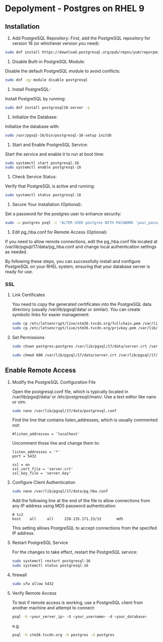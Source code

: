# Depolyment - Postgres on RHEL 9

## Installation

1. Add PostgreSQL Repository:
First, add the PostgreSQL repository for version 16 (or whichever version you need):

```bash
sudo dnf install https://download.postgresql.org/pub/repos/yum/reporpms/EL-9-x86_64/pgdg-redhat-repo-latest.noarch.rpm -y
```

1. Disable Built-in PostgreSQL Module:

Disable the default PostgreSQL module to avoid conflicts:

``` bash
sudo dnf -qy module disable postgresql
```

1. Install PostgreSQL:

Install PostgreSQL by running:

``` bash
sudo dnf install postgresql16-server -y
```

1. Initialize the Database:

Initialize the database with:

``` bash
sudo /usr/pgsql-16/bin/postgresql-16-setup initdb
```

1. Start and Enable PostgreSQL Service:

Start the service and enable it to run at boot time:

``` bash
sudo systemctl start postgresql-16
sudo systemctl enable postgresql-16
```

1. Check Service Status:

Verify that PostgreSQL is active and running:

``` bash
sudo systemctl status postgresql-16
```

1. Secure Your Installation (Optional):

Set a password for the postgres user to enhance security:

``` bash
sudo -u postgres psql -c "ALTER USER postgres WITH PASSWORD 'your_password';"
```

1. Edit pg_hba.conf for Remote Access (Optional):

If you need to allow remote connections, edit the pg_hba.conf file located at /var/lib/pgsql/17/data/pg_hba.conf and change local authentication settings as needed.

By following these steps, you can successfully install and configure PostgreSQL on your RHEL system, ensuring that your database server is ready for use.

### SSL

1. Link Certificates

    You need to copy the generated certificates into the PostgreSQL data directory (usually /var/lib/pgsql/data/ or similar). You can create symbolic links for easier management:

    ``` bash
    sudo cp /etc/letsencrypt/live/stm36.tvcdn.org/fullchain.pem /var/lib/pgsql/17/data/server.crt
    sudo cp /etc/letsencrypt/live/stm36.tvcdn.org/privkey.pem /var/lib/pgsql/17/data/server.key
    ```

1. Set Permissions

    ``` bash
    sudo chown postgres:postgres /var/lib/pgsql/17/data/server.crt /var/lib/pgsql/17/data/server.key

    sudo chmod 600 /var/lib/pgsql/17/data/server.crt /var/lib/pgsql/17/data/server.key
    ```

## Enable Remote Access

1. Modify the PostgreSQL Configuration File

    Open the postgresql.conf file, which is typically located in /var/lib/pgsql/data/ or /etc/postgresql/<version>/main/. Use a text editor like nano or vim:

    ``` bash
    sudo nano /var/lib/pgsql/17/data/postgresql.conf
    ```

    Find the line that contains listen_addresses, which is usually commented out:

    ``` text
    #listen_addresses = 'localhost'
    ```

    Uncomment those line and change them to:

    ``` text
    listen_addresses = '*'
    port = 5432

    ssl = on
    ssl_cert_file = 'server.crt'
    ssl_key_file = 'server.key'
    ```

1. Configure Client Authentication

    ``` bash
    sudo nano /var/lib/pgsql/17/data/pg_hba.conf
    ```

    Add the following line at the end of the file to allow connections from any IP address using MD5 password authentication:

    ``` text
    # tc2
    host    all     all     220.135.171.33/32       md5
    ```

    This setting allows PostgreSQL to accept connections from the specifed IP address.

1. Restart PostgreSQL Service

    For the changes to take effect, restart the PostgreSQL service:

    ``` bash
    sudo systemctl restart postgresql-16
    sudo systemctl status postgresql-16
    ```

1. firewall

    ``` bash
    sudo ufw allow 5432
    ```

1. Verify Remote Access

    To test if remote access is working, use a PostgreSQL client from another machine and attempt to connect:

    ``` bash
    psql -h <your_server_ip> -U <your_username> -d <your_database>
    ```

    e.g.

    ``` bash
    psql -h stm36.tvcdn.org -U postgres -d postgres
    ```
